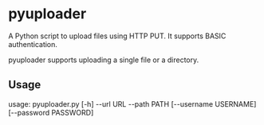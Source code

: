 pyuploader
==========

A Python script to upload files using HTTP PUT. It supports BASIC authentication.

pyuploader supports uploading a single file or a directory.

Usage
-----
usage: pyuploader.py [-h] --url URL --path PATH [--username USERNAME]
                     [--password PASSWORD]
